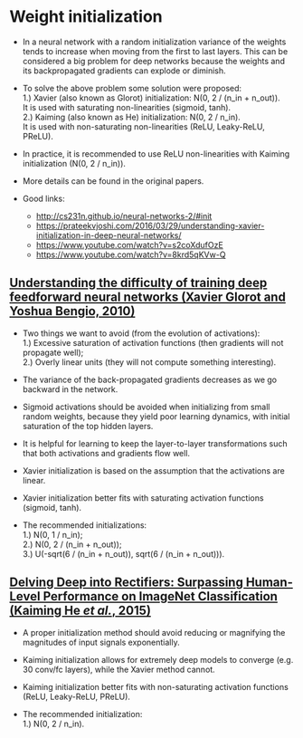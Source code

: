 # Weight initialization
* In a neural network with a random initialization variance of the weights tends to increase when moving from the first to last layers. This can be considered a big problem for deep networks because the weights and its backpropagated gradients can explode or diminish.

* To solve the above problem some solution were proposed:  
1.) Xavier (also known as Glorot) initialization:  N(0, 2 / (n\_in + n\_out)).  
    It is used with saturating non-linearities (sigmoid, tanh).  
2.) Kaiming (also known as He) initialization:  N(0, 2 / n\_in).  
    It is used with non-saturating non-linearities (ReLU, Leaky-ReLU, PReLU).

* In practice, it is recommended to use ReLU non-linearities with Kaiming initialization (N(0, 2 / n\_in)).

* More details can be found in the original papers.

* Good links:
   * http://cs231n.github.io/neural-networks-2/#init
   * https://prateekvjoshi.com/2016/03/29/understanding-xavier-initialization-in-deep-neural-networks/
   * https://www.youtube.com/watch?v=s2coXdufOzE
   * https://www.youtube.com/watch?v=8krd5qKVw-Q


## [Understanding the difficulty of training deep feedforward neural networks (Xavier Glorot and Yoshua Bengio, 2010)](http://proceedings.mlr.press/v9/glorot10a/glorot10a.pdf)
* Two things we want to avoid (from the evolution of activations):  
1.) Excessive saturation of activation functions (then gradients will not propagate well);  
2.) Overly linear units (they will not compute something interesting).

* The variance of the back-propagated gradients decreases as we go backward in the network.

* Sigmoid activations should be avoided when initializing from small random weights, because they yield poor learning dynamics, with initial saturation of the top hidden layers.

* It is helpful for learning to keep the layer-to-layer transformations such that both activations and gradients flow well.

* Xavier initialization is based on the assumption that the activations are linear.

* Xavier initialization better fits with saturating activation functions (sigmoid, tanh).

* The recommended initializations:  
1.) N(0, 1 / n\_in);  
2.) N(0, 2 / (n\_in + n\_out));  
3.) U(-sqrt(6 / (n\_in + n\_out)), sqrt(6 / (n\_in + n\_out))).


## [Delving Deep into Rectifiers: Surpassing Human-Level Performance on ImageNet Classification (Kaiming He _et al._, 2015)](https://arxiv.org/abs/1502.01852)
* A proper initialization method should avoid reducing or magnifying the magnitudes of input signals exponentially.

* Kaiming initialization allows for extremely deep models to converge (e.g. 30 conv/fc layers), while the Xavier method cannot.

* Kaiming initialization better fits with non-saturating activation functions (ReLU, Leaky-ReLU, PReLU).

* The recommended initialization:  
1.) N(0, 2 / n\_in).
